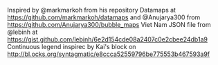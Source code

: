 Inspired by @markmarkoh from his repository Datamaps at https://github.com/markmarkoh/datamaps and @Anujarya300 from https://github.com/Anujarya300/bubble_maps 
Viet Nam JSON file from @lebinh at https://gist.github.com/lebinh/6e2d154cde08a2407c0e2cbee24db1a9
Continuous legend inspirec by Kai's block on http://bl.ocks.org/syntagmatic/e8ccca52559796be775553b467593a9f
